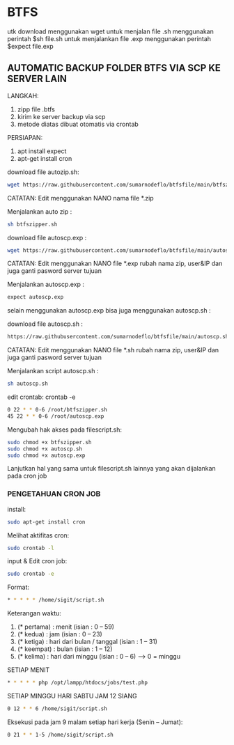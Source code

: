 # BTFS
utk download menggunakan wget 
untuk menjalan file .sh menggunakan perintah $sh file.sh
untuk menjalankan file .exp menggunakan perintah $expect file.exp

## AUTOMATIC BACKUP FOLDER BTFS VIA SCP KE SERVER LAIN

LANGKAH:
1. zipp file .btfs
2. kirim ke server backup via scp
3. metode diatas dibuat otomatis via crontab


PERSIAPAN:
1. apt install expect
2. apt-get install cron

download file autozip.sh:
```bash
wget https://raw.githubusercontent.com/sumarnodeflo/btfsfile/main/btfszipper.sh
```
CATATAN: Edit menggunakan NANO nama file *.zip

Menjalankan auto zip :
```bash
sh btfszipper.sh
```

download file autoscp.exp :
```bash
wget https://raw.githubusercontent.com/sumarnodeflo/btfsfile/main/autoscp.exp
```
CATATAN: Edit menggunakan NANO file *.exp rubah nama zip, user&IP dan juga ganti pasword server tujuan

Menjalankan autoscp.exp :
```bash
expect autoscp.exp
```

selain menggunakan autoscp.exp bisa juga menggunakan autoscp.sh :

download file autoscp.sh :
```bash
https://raw.githubusercontent.com/sumarnodeflo/btfsfile/main/autoscp.sh
```

CATATAN: Edit menggunakan NANO file *.sh rubah nama zip, user&IP dan juga ganti pasword server tujuan

Menjalankan script autoscp.sh :

```bash
sh autoscp.sh
```

edit crontab:
crontab -e
```bash
0 22 * * 0-6 /root/btfszipper.sh
45 22 * * 0-6 /root/autoscp.exp
```

Mengubah hak akses pada filescript.sh:
```bash
sudo chmod +x btfszipper.sh
sudo chmod +x autoscp.sh
sudo chmod +x autoscp.exp
```
Lanjutkan hal yang sama untuk filescript.sh lainnya yang akan dijalankan pada cron job

### PENGETAHUAN CRON JOB

install:
```bash
sudo apt-get install cron
```

Melihat aktifitas cron:
```bash
sudo crontab -l
```

input & Edit cron job:
```bash
sudo crontab -e
```

Format:
```bash
* * * * * /home/sigit/script.sh
```
Keterangan waktu:
1. (* pertama) : menit (isian : 0 – 59)
2. (* kedua) : jam (isian : 0 – 23)
3. (* ketiga) : hari dari bulan / tanggal (isian : 1 – 31)
4. (* keempat) : bulan (isian : 1 – 12)
5. (* kelima) : hari dari minggu (isian : 0 – 6) –> 0 = minggu

SETIAP MENIT
```bash
* * * * * php /opt/lampp/htdocs/jobs/test.php
```

SETIAP MINGGU HARI SABTU JAM 12 SIANG
```bash
0 12 * * 6 /home/sigit/script.sh
```

Eksekusi pada jam 9 malam setiap hari kerja (Senin – Jumat):
```bash
0 21 * * 1-5 /home/sigit/script.sh
```
